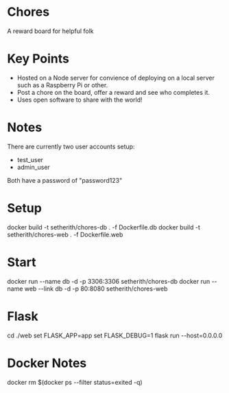 # Chores
A reward board for helpful folk

# Key Points
- Hosted on a Node server for convience of deploying on a local server such as a Raspberry Pi or other.
- Post a chore on the board, offer a reward and see who completes it.
- Uses open software to share with the world!

# Notes
There are currently two user accounts setup:

* test_user
* admin_user

Both have a password of "password123"

# Setup
docker build -t setherith/chores-db . -f Dockerfile.db
docker build -t setherith/chores-web . -f Dockerfile.web

# Start
docker run --name db -d -p 3306:3306 setherith/chores-db
docker run --name web --link db -d -p 80:8080 setherith/chores-web

# Flask
cd ./web
set FLASK_APP=app
set FLASK_DEBUG=1
flask run --host=0.0.0.0

# Docker Notes
docker rm $(docker ps --filter status=exited -q)